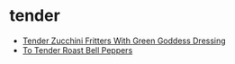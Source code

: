 # tender

 * [Tender Zucchini Fritters With Green Goddess Dressing](index/t/tender-zucchini-fritters-with-green-goddess-dressing-360250.json)
 * [To Tender Roast Bell Peppers](index/t/to-tender-roast-bell-peppers-234691.json)
